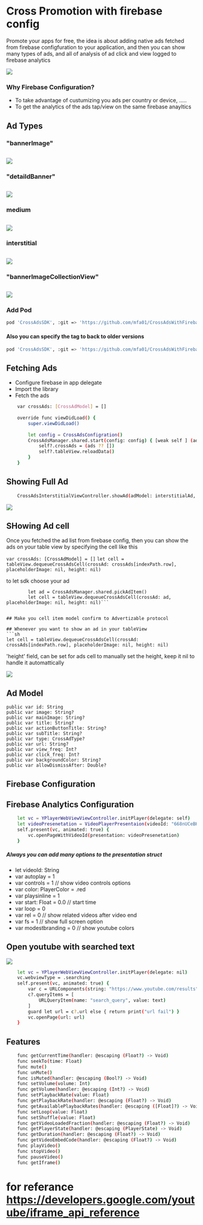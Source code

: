 # Cross Promotion with firebase config

Promote your apps for free, the idea is about adding native ads fetched from firebase configfuration to your application, and then you can show many types of ads, and all of analysis of ad click and view logged to firebase analytics

![](screenshot.png)


### Why Firebase Configuration?
- To take advantage of custumizing you ads per country or device, .....
- To get the analytics of the ads tap/view on the same firebase anayltics

## Ad Types
### "bannerImage"

![](BannerImage.png)
-----

### "detaildBanner"

![](BannerDetails.png)
-----

### medium

![](MediumAds.png)
-----

### interstitial

![](screenshot-interstitial.png)
-----

### "bannerImageCollectionView"

![](bannerImageCollectionView.png)
-----


### Add Pod   
```sh
pod 'CrossAdsSDK', :git => 'https://github.com/mfa01/CrossAdsWithFirebase.git', :tag => '0.0.2'
```

#### Also you can specify the tag to back to older versions
```sh
pod 'CrossAdsSDK', :git => 'https://github.com/mfa01/CrossAdsWithFirebase.git', :tag => '0.0.2'
```

## Fetching Ads

- Configure firebase in app delegate
- Import the library
- Fetch the ads
```sh
    var crossAds: [CrossAdModel] = []
    
    override func viewDidLoad() {
        super.viewDidLoad()
        
        let config = CrossAdsConfigration()
        CrossAdsManager.shared.start(config: config) { [weak self ] (ads, remoteConfig, error) in
            self?.crossAds = (ads ?? [])
            self?.tableView.reloadData()
        }
    }
```

## Showing Full Ad
```sh
    CrossAdsInterstitialViewController.showAd(adModel: interstitialAd, placeholderImage: nil, inVC: self)
```
![](screenshot-interstitial.png)


## SHowing Ad cell
Once you fetched the ad list from firebase config, then you can show the ads on your table view by specifying the cell like this

```var crossAds: [CrossAdModel] = []```
```let cell = tableView.dequeueCrossAdsCell(crossAd: crossAds[indexPath.row], placeholderImage: nil, height: nil)```

to let sdk choose your ad
```
        let ad = CrossAdsManager.shared.pickAdItem()
        let cell = tableView.dequeueCrossAdsCell(crossAd: ad, placeholderImage: nil, height: nil)``` 


## Make you cell item model confirm to Advertizable protocol

## Whenever you want to show an ad in your tableView
```sh
let cell = tableView.dequeueCrossAdsCell(crossAd: crossAds[indexPath.row], placeholderImage: nil, height: nil)
```
'height' field, can be set for ads cell to manually set the height, keep it nil to handle it automattically


![](screenshot.png)

## Ad Model
    public var id: String
    public var image: String?
    public var mainImage: String?
    public var title: String?
    public var actionButtonTitle: String?
    public var subTitle: String?
    public var type: CrossAdType?
    public var url: String?
    public var view_freq: Int?
    public var click_freq: Int?
    public var backgroundColor: String?
    public var allowDismissAfter: Double?


## Firebase Configuration

## Firebase Analytics Configuration





```sh
    let vc = YPlayerWebViewViewController.initPlayer(delegate: self)
    let videoPresenetation = VideoPlayerPresentaion(videoId: "668nUCeBHyY")
    self.present(vc, animated: true) {
        vc.openPageWithVideoId(presentation: videoPresenetation)
    }
```
 ##### Always you can add many options to the presentation struct
 - let videoId: String
 - var autoplay = 1
 - var controls = 1 // show video controls options
 - var color: PlayerColor = .red
 - var playsinline = 1
 - var start: Float = 0.0 // start time
 - var loop = 0
 - var rel = 0 // show related videos after video end
 - var fs = 1 // show full screen option
 - var modestbranding = 0 // show youtube colors
 
## Open youtube with searched text

![](video1.gif)


```sh
    let vc = YPlayerWebViewViewController.initPlayer(delegate: nil)
    vc.webviewType = .searching
    self.present(vc, animated: true) {
        var c = URLComponents(string: "https://www.youtube.com/results")
        c?.queryItems = [
            URLQueryItem(name: "search_query", value: text)
        ]
        guard let url = c?.url else { return print("url fail") }
        vc.openPage(url: url)
    }
```
## Features
```sh
    func getCurrentTime(handler: @escaping (Float?) -> Void)
    func seekTo(time: Float)
    func mute()
    func unMute()
    func isMuted(handler: @escaping (Bool?) -> Void)
    func setVolume(volume: Int)
    func getVolume(handler: @escaping (Int?) -> Void)
    func setPlaybackRate(value: Float)
    func getPlaybackRate(handler: @escaping (Float?) -> Void)
    func getAvailablePlaybackRates(handler: @escaping ([Float]?) -> Void)
    func setLoop(value: Float)
    func setShuffle(value: Float)
    func getVideoLoadedFraction(handler: @escaping (Float?) -> Void)
    func getPlayerState(handler: @escaping (PlayerState) -> Void)
    func getDuration(handler: @escaping (Float?) -> Void)
    func getVideoEmbedCode(handler: @escaping (Float?) -> Void)
    func playVideo()
    func stopVideo()
    func pauseVideo()
    func getIframe()
```
    
    
# for referance https://developers.google.com/youtube/iframe_api_reference
